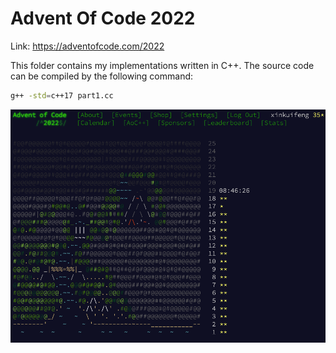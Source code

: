 # Advent Of Code 2022

Link: https://adventofcode.com/2022

This folder contains my implementations written in C++. The source code can be compiled by
the following command:

```sh
g++ -std=c++17 part1.cc
```

![2022](res/2022.png)

